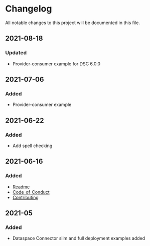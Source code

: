 # Changelog
All notable changes to this project will be documented in this file.

## 2021-08-18

### Updated
- Provider-consumer example for DSC 6.0.0

## 2021-07-06

### Added
- Provider-consumer example

## 2021-06-22

### Added
- Add spell checking

## 2021-06-16

### Added
- [Readme](README.md)
- [Code_of_Conduct](CODE_OF_CONDUCT.md)
- [Contributing](CONTRIBUTING.md)

## 2021-05

### Added
- Dataspace Connector slim and full deployment examples added
